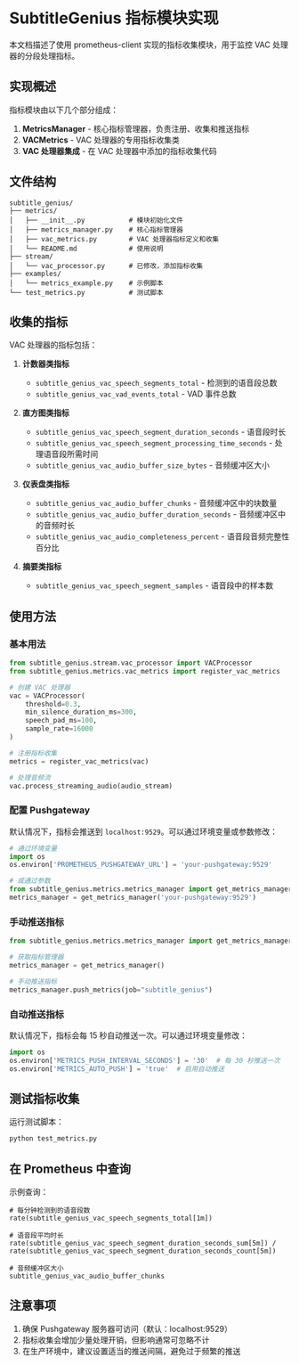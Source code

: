 # SubtitleGenius 指标模块实现

本文档描述了使用 prometheus-client 实现的指标收集模块，用于监控 VAC 处理器的分段处理指标。

## 实现概述

指标模块由以下几个部分组成：

1. **MetricsManager** - 核心指标管理器，负责注册、收集和推送指标
2. **VACMetrics** - VAC 处理器的专用指标收集类
3. **VAC 处理器集成** - 在 VAC 处理器中添加的指标收集代码

## 文件结构

```
subtitle_genius/
├── metrics/
│   ├── __init__.py           # 模块初始化文件
│   ├── metrics_manager.py    # 核心指标管理器
│   ├── vac_metrics.py        # VAC 处理器指标定义和收集
│   └── README.md             # 使用说明
├── stream/
│   └── vac_processor.py      # 已修改，添加指标收集
├── examples/
│   └── metrics_example.py    # 示例脚本
└── test_metrics.py           # 测试脚本
```

## 收集的指标

VAC 处理器的指标包括：

1. **计数器类指标**
   - `subtitle_genius_vac_speech_segments_total` - 检测到的语音段总数
   - `subtitle_genius_vac_vad_events_total` - VAD 事件总数

2. **直方图类指标**
   - `subtitle_genius_vac_speech_segment_duration_seconds` - 语音段时长
   - `subtitle_genius_vac_speech_segment_processing_time_seconds` - 处理语音段所需时间
   - `subtitle_genius_vac_audio_buffer_size_bytes` - 音频缓冲区大小

3. **仪表盘类指标**
   - `subtitle_genius_vac_audio_buffer_chunks` - 音频缓冲区中的块数量
   - `subtitle_genius_vac_audio_buffer_duration_seconds` - 音频缓冲区中的音频时长
   - `subtitle_genius_vac_audio_completeness_percent` - 语音段音频完整性百分比

4. **摘要类指标**
   - `subtitle_genius_vac_speech_segment_samples` - 语音段中的样本数

## 使用方法

### 基本用法

```python
from subtitle_genius.stream.vac_processor import VACProcessor
from subtitle_genius.metrics.vac_metrics import register_vac_metrics

# 创建 VAC 处理器
vac = VACProcessor(
    threshold=0.3,
    min_silence_duration_ms=300,
    speech_pad_ms=100,
    sample_rate=16000
)

# 注册指标收集
metrics = register_vac_metrics(vac)

# 处理音频流
vac.process_streaming_audio(audio_stream)
```

### 配置 Pushgateway

默认情况下，指标会推送到 `localhost:9529`。可以通过环境变量或参数修改：

```python
# 通过环境变量
import os
os.environ['PROMETHEUS_PUSHGATEWAY_URL'] = 'your-pushgateway:9529'

# 或通过参数
from subtitle_genius.metrics.metrics_manager import get_metrics_manager
metrics_manager = get_metrics_manager('your-pushgateway:9529')
```

### 手动推送指标

```python
from subtitle_genius.metrics.metrics_manager import get_metrics_manager

# 获取指标管理器
metrics_manager = get_metrics_manager()

# 手动推送指标
metrics_manager.push_metrics(job="subtitle_genius")
```

### 自动推送指标

默认情况下，指标会每 15 秒自动推送一次。可以通过环境变量修改：

```python
import os
os.environ['METRICS_PUSH_INTERVAL_SECONDS'] = '30'  # 每 30 秒推送一次
os.environ['METRICS_AUTO_PUSH'] = 'true'  # 启用自动推送
```

## 测试指标收集

运行测试脚本：

```bash
python test_metrics.py
```

## 在 Prometheus 中查询

示例查询：

```
# 每分钟检测到的语音段数
rate(subtitle_genius_vac_speech_segments_total[1m])

# 语音段平均时长
rate(subtitle_genius_vac_speech_segment_duration_seconds_sum[5m]) / rate(subtitle_genius_vac_speech_segment_duration_seconds_count[5m])

# 音频缓冲区大小
subtitle_genius_vac_audio_buffer_chunks
```

## 注意事项

1. 确保 Pushgateway 服务器可访问（默认：localhost:9529）
2. 指标收集会增加少量处理开销，但影响通常可忽略不计
3. 在生产环境中，建议设置适当的推送间隔，避免过于频繁的推送

